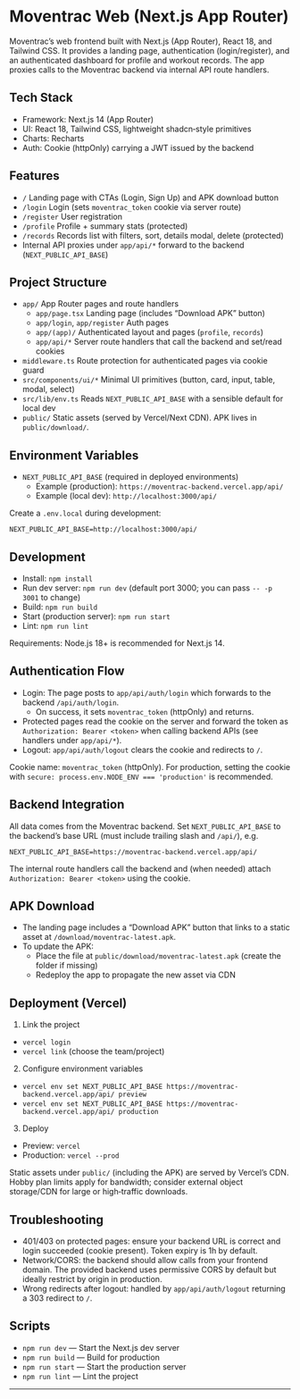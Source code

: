 # Moventrac Web (Next.js App Router)

Moventrac’s web frontend built with Next.js (App Router), React 18, and Tailwind CSS. It provides a landing page, authentication (login/register), and an authenticated dashboard for profile and workout records. The app proxies calls to the Moventrac backend via internal API route handlers.

## Tech Stack

- Framework: Next.js 14 (App Router)
- UI: React 18, Tailwind CSS, lightweight shadcn‑style primitives
- Charts: Recharts
- Auth: Cookie (httpOnly) carrying a JWT issued by the backend

## Features

- `/` Landing page with CTAs (Login, Sign Up) and APK download button
- `/login` Login (sets `moventrac_token` cookie via server route)
- `/register` User registration
- `/profile` Profile + summary stats (protected)
- `/records` Records list with filters, sort, details modal, delete (protected)
- Internal API proxies under `app/api/*` forward to the backend (`NEXT_PUBLIC_API_BASE`)

## Project Structure

- `app/` App Router pages and route handlers
  - `app/page.tsx` Landing page (includes “Download APK” button)
  - `app/login`, `app/register` Auth pages
  - `app/(app)/` Authenticated layout and pages (`profile`, `records`)
  - `app/api/*` Server route handlers that call the backend and set/read cookies
- `middleware.ts` Route protection for authenticated pages via cookie guard
- `src/components/ui/*` Minimal UI primitives (button, card, input, table, modal, select)
- `src/lib/env.ts` Reads `NEXT_PUBLIC_API_BASE` with a sensible default for local dev
- `public/` Static assets (served by Vercel/Next CDN). APK lives in `public/download/`.

## Environment Variables

- `NEXT_PUBLIC_API_BASE` (required in deployed environments)
  - Example (production): `https://moventrac-backend.vercel.app/api/`
  - Example (local dev): `http://localhost:3000/api/`

Create a `.env.local` during development:

```
NEXT_PUBLIC_API_BASE=http://localhost:3000/api/
```

## Development

- Install: `npm install`
- Run dev server: `npm run dev` (default port 3000; you can pass `-- -p 3001` to change)
- Build: `npm run build`
- Start (production server): `npm run start`
- Lint: `npm run lint`

Requirements: Node.js 18+ is recommended for Next.js 14.

## Authentication Flow

- Login: The page posts to `app/api/auth/login` which forwards to the backend `/api/auth/login`.
  - On success, it sets `moventrac_token` (httpOnly) and returns.
- Protected pages read the cookie on the server and forward the token as `Authorization: Bearer <token>` when calling backend APIs (see handlers under `app/api/*`).
- Logout: `app/api/auth/logout` clears the cookie and redirects to `/`.

Cookie name: `moventrac_token` (httpOnly). For production, setting the cookie with `secure: process.env.NODE_ENV === 'production'` is recommended.

## Backend Integration

All data comes from the Moventrac backend. Set `NEXT_PUBLIC_API_BASE` to the backend’s base URL (must include trailing slash and `/api/`), e.g.

```
NEXT_PUBLIC_API_BASE=https://moventrac-backend.vercel.app/api/
```

The internal route handlers call the backend and (when needed) attach `Authorization: Bearer <token>` using the cookie.

## APK Download

- The landing page includes a “Download APK” button that links to a static asset at `/download/moventrac-latest.apk`.
- To update the APK:
  - Place the file at `public/download/moventrac-latest.apk` (create the folder if missing)
  - Redeploy the app to propagate the new asset via CDN

## Deployment (Vercel)

1. Link the project

- `vercel login`
- `vercel link` (choose the team/project)

2. Configure environment variables

- `vercel env set NEXT_PUBLIC_API_BASE https://moventrac-backend.vercel.app/api/ preview`
- `vercel env set NEXT_PUBLIC_API_BASE https://moventrac-backend.vercel.app/api/ production`

3. Deploy

- Preview: `vercel`
- Production: `vercel --prod`

Static assets under `public/` (including the APK) are served by Vercel’s CDN. Hobby plan limits apply for bandwidth; consider external object storage/CDN for large or high‑traffic downloads.

## Troubleshooting

- 401/403 on protected pages: ensure your backend URL is correct and login succeeded (cookie present). Token expiry is 1h by default.
- Network/CORS: the backend should allow calls from your frontend domain. The provided backend uses permissive CORS by default but ideally restrict by origin in production.
- Wrong redirects after logout: handled by `app/api/auth/logout` returning a 303 redirect to `/`.

## Scripts

- `npm run dev` — Start the Next.js dev server
- `npm run build` — Build for production
- `npm run start` — Start the production server
- `npm run lint` — Lint the project

---
